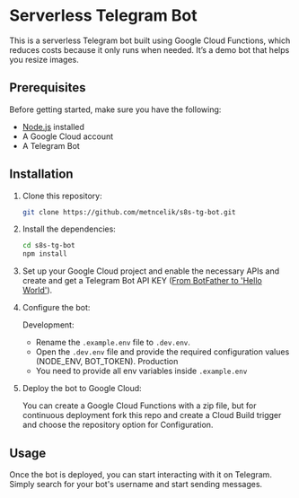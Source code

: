 # Serverless Telegram Bot

This is a serverless Telegram bot built using Google Cloud Functions, which reduces costs because it only runs when needed. It’s a demo bot that helps you resize images.

## Prerequisites

Before getting started, make sure you have the following:

- [Node.js](https://nodejs.org) installed
- A Google Cloud account
- A Telegram Bot

## Installation

1. Clone this repository:

    ```bash
    git clone https://github.com/metncelik/s8s-tg-bot.git
    ```

2. Install the dependencies:

    ```bash
    cd s8s-tg-bot
    npm install
    ```

3. Set up your Google Cloud project and enable the necessary APIs and create and get a Telegram Bot API KEY ([From BotFather to 'Hello World'](https://core.telegram.org/bots/tutorial)).

4. Configure the bot:
   
    Development:
    - Rename the `.example.env` file to `.dev.env`.
    - Open the `.dev.env` file and provide the required configuration values (NODE_ENV, BOT_TOKEN).
    Production
    - You need to provide all env variables inside `.example.env`

6. Deploy the bot to Google Cloud:

    You can create a Google Cloud Functions with a zip file, but for continuous deployment fork this repo and create a Cloud Build trigger and choose the repository option for Configuration.

## Usage

Once the bot is deployed, you can start interacting with it on Telegram. Simply search for your bot's username and start sending messages.